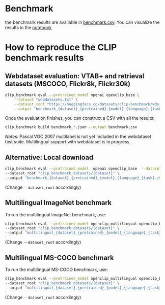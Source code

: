 # Benchmark

the benchmark results are available in [benchmark.csv](benchmark.csv).
You can visualize the results in the [notebook](results.ipynb)

# How to reproduce the CLIP benchmark results


## Webdataset evaluation: VTAB+ and retrieval datasets (MSCOCO, Flickr8k, Flickr30k)

```bash
clip_benchmark eval --pretrained_model openai openclip_base \
    --dataset "webdatasets.txt" \
    --dataset_root "https://huggingface.co/datasets/clip-benchmark/wds_{dataset_cleaned}/tree/main" \
    --output "benchmark_{dataset}_{pretrained}_{model}_{language}_{task}.json"
```

Once the evaluation finishes, you can construct a CSV with all the results:

```bash
clip_benchmark build benchmark_*.json --output benchmark.csv
```

*Notes:* Pascal VOC 2007 multilabel is not yet included in the webdataset test suite. Multilingual support with webdataset is in progress.

## Alternative: Local download

```bash
clip_benchmark eval --pretrained_model  openai openclip_base  --dataset vtab+ retrieval \
--dataset_root "clip_benchmark_datasets/{dataset}" \
--output "benchmark_{dataset}_{pretrained}_{model}_{language}_{task}.json"
```
(Change `--dataset_root` accordingly)

## Multilingual ImageNet benchmark

To run the multilingual ImageNet benchmark, use:

```bash
clip_benchmark eval --pretrained_model openclip_multilingual openclip_base openai  --dataset imagenet1k --language cn it jp en \
--dataset_root "clip_benchmark_datasets/{dataset}" \
--output "multilingual_{dataset}_{pretrained}_{model}_{language}_{task}.json"
```
(Change `--dataset_root` accordingly)

## Multilingual MS-COCO benchmark

To run the multilingual MS-COCO benchmark, use:

```bash
clip_benchmark eval --pretrained_model openclip_multilingual openclip_base openai --dataset multilingual_mscoco_captions --language es it ko pl ru tr zh en \
--dataset_root "clip_benchmark_datasets/{dataset}" \
--output "multilingual_{dataset}_{pretrained}_{model}_{language}_{task}.json"
```

(Change `--dataset_root` accordingly)
